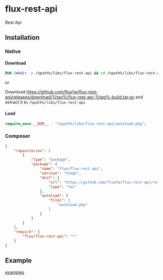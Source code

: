 # flux-rest-api

Rest Api

## Installation

### Native

#### Download

```dockerfile
RUN (mkdir -p /%path%/libs/flux-rest-api && cd /%path%/libs/flux-rest-api && wget -O - https://github.com/fluxfw/flux-rest-api/releases/download/%tag%/flux-rest-api-%tag%-build.tar.gz | tar -xz --strip-components=1)
```

or

Download https://github.com/fluxfw/flux-rest-api/releases/download/%tag%/flux-rest-api-%tag%-build.tar.gz and extract it to `/%path%/libs/flux-rest-api`

#### Load

```php
require_once __DIR__ . "/%path%/libs/flux-rest-api/autoload.php";
```

### Composer

```json
{
    "repositories": [
        {
            "type": "package",
            "package": {
                "name": "flux/flux-rest-api",
                "version": "%tag%",
                "dist": {
                    "url": "https://github.com/fluxfw/flux-rest-api/releases/download/%tag%/flux-rest-api-%tag%-build.tar.gz",
                    "type": "tar"
                },
                "autoload": {
                    "files": [
                        "autoload.php"
                    ]
                }
            }
        }
    ],
    "require": {
        "flux/flux-rest-api": "*"
    }
}
```

## Example

[examples](examples)
